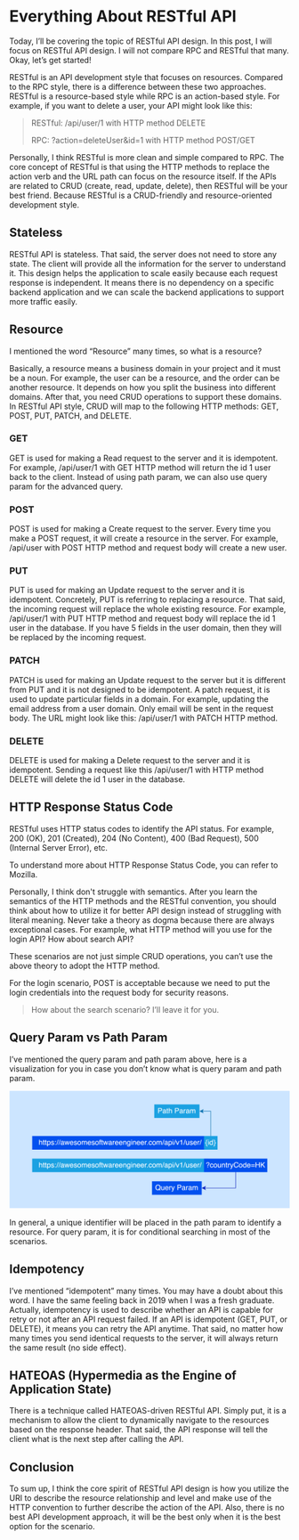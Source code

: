 # Everything About RESTful API
Today, I’ll be covering the topic of RESTful API design. In this post, I will focus on RESTful API design. I will not compare RPC and RESTful that many. Okay, let’s get started!

RESTful is an API development style that focuses on resources. Compared to the RPC style, there is a difference between these two approaches. RESTful is a resource-based style while RPC is an action-based style. For example, if you want to delete a user, your API might look like this:

>RESTful: /api/user/1 with HTTP method DELETE
>
>RPC: ?action=deleteUser&id=1 with HTTP method POST/GET

Personally, I think RESTful is more clean and simple compared to RPC. The core concept of RESTful is that using the HTTP methods to replace the action verb and the URL path can focus on the resource itself. If the APIs are related to CRUD (create, read, update, delete), then RESTful will be your best friend. Because RESTful is a CRUD-friendly and resource-oriented development style.

## Stateless

RESTful API is stateless. That said, the server does not need to store any state. The client will provide all the information for the server to understand it. This design helps the application to scale easily because each request response is independent. It means there is no dependency on a specific backend application and we can scale the backend applications to support more traffic easily.

## Resource

I mentioned the word “Resource” many times, so what is a resource?

Basically, a resource means a business domain in your project and it must be a noun. For example, the user can be a resource, and the order can be another resource. It depends on how you split the business into different domains. After that, you need CRUD operations to support these domains. In RESTful API style, CRUD will map to the following HTTP methods: GET, POST, PUT, PATCH, and DELETE.

### GET

GET is used for making a Read request to the server and it is idempotent. For example, /api/user/1 with GET HTTP method will return the id 1 user back to the client. Instead of using path param, we can also use query param for the advanced query.

### POST

POST is used for making a Create request to the server. Every time you make a POST request, it will create a resource in the server. For example, /api/user with POST HTTP method and request body will create a new user.

### PUT

PUT is used for making an Update request to the server and it is idempotent. Concretely, PUT is referring to replacing a resource. That said, the incoming request will replace the whole existing resource. For example, /api/user/1 with PUT HTTP method and request body will replace the id 1 user in the database. If you have 5 fields in the user domain, then they will be replaced by the incoming request.

### PATCH

PATCH is used for making an Update request to the server but it is different from PUT and it is not designed to be idempotent. A patch request, it is used to update particular fields in a domain. For example, updating the email address from a user domain. Only email will be sent in the request body. The URL might look like this: /api/user/1 with PATCH HTTP method.

### DELETE

DELETE is used for making a Delete request to the server and it is idempotent. Sending a request like this /api/user/1 with HTTP method DELETE will delete the id 1 user in the database.

## HTTP Response Status Code

RESTful uses HTTP status codes to identify the API status. For example, 200 (OK), 201 (Created), 204 (No Content), 400 (Bad Request), 500 (Internal Server Error), etc.

To understand more about HTTP Response Status Code, you can refer to Mozilla.

Personally, I think don't struggle with semantics. After you learn the semantics of the HTTP methods and the RESTful convention, you should think about how to utilize it for better API design instead of struggling with literal meaning. Never take a theory as dogma because there are always exceptional cases. For example, what HTTP method will you use for the login API? How about search API?

These scenarios are not just simple CRUD operations, you can’t use the above theory to adopt the HTTP method. 

For the login scenario, POST is acceptable because we need to put the login credentials into the request body for security reasons.

> How about the search scenario? I’ll leave it for you.

## Query Param vs Path Param

I’ve mentioned the query param and path param above, here is a visualization for you in case you don’t know what is query param and path param.

![](../assets/resources/api/restful-1.png)

In general, a unique identifier will be placed in the path param to identify a resource. For query param, it is for conditional searching in most of the scenarios.

## Idempotency

I’ve mentioned “idempotent” many times. You may have a doubt about this word. I have the same feeling back in 2019 when I was a fresh graduate. Actually, idempotency is used to describe whether an API is capable for retry or not after an API request failed. If an API is idempotent (GET, PUT, or DELETE), it means you can retry the API anytime. That said, no matter how many times you send identical requests to the server, it will always return the same result (no side effect).

## HATEOAS (Hypermedia as the Engine of Application State)

There is a technique called HATEOAS-driven RESTful API. Simply put, it is a mechanism to allow the client to dynamically navigate to the resources based on the response header. That said, the API response will tell the client what is the next step after calling the API.

## Conclusion
To sum up, I think the core spirit of RESTful API design is how you utilize the URI to describe the resource relationship and level and make use of the HTTP convention to further describe the action of the API. Also, there is no best API development approach, it will be the best only when it is the best option for the scenario.


